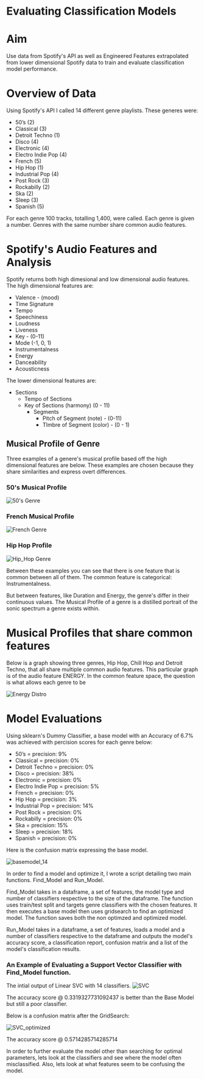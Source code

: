 # Evaluating Classification Models

# Aim
Use data from Spotify's API as well as Engineered Features extrapolated from lower dimensional Spotify data to train and evaluate classification model performance. 

# Overview of Data
Using Spotify's API I called 14 different genre playlists. These generes were: 

* 50’s (2)
* Classical  (3)
* Detroit Techno (1)
* Disco (4)
* Electronic (4)
* Electro Indie Pop (4)
* French (5)
* Hip Hop (1)
* Industrial Pop (4)
* Post Rock (3)
* Rockabilly (2)
* Ska (2)
* Sleep (3)
* Spanish (5)

For each genre 100 tracks, totalling 1,400, were called. Each genre is given a number. Genres with the same number share common audio features. 

# Spotify's Audio Features and Analysis

Spotify returns both high dimesional and low dimensional audio features. The high dimensional features are: 

* Valence - (mood)
* Time Signature 
* Tempo
* Speechiness 
* Loudness
* Liveness 
* Key - (0-11)
* Mode (-1, 0, 1)
* Instrumentalness
* Energy
* Danceability
* Acousticness

 The lower dimensional features are: 

* Sections
  * Tempo of Sections 
  * Key of Sections (harmony) (0 - 11)
    * Segments
      * Pitch of Segment (note) - (0-11)
      * TImbre of Segment (color) - (0 - 1)


## Musical Profile of Genre      

Three examples of a genere's musical profile based off the high dimensional features are below. These examples are chosen because they share similarities and express overt differences. 


### 50's Musical Profile

![50's Genre](/Volumes/S190813/Coding/flatiron/Classification_Models/Classification_Models/graphs/EDA_50s_plots_1.png)

### French Musical Profile

![French Genre](/Volumes/S190813/Coding/flatiron/Classification_Models/Classification_Models/graphs/EDA_french_plots_2.png)

### Hip Hop Profile

![Hip_Hop Genre](/Volumes/S190813/Coding/flatiron/Classification_Models/Classification_Models/graphs/EDA_hip_hop_plots_3.png)


Between these examples you can see that there is one feature that is common between all of them. The common feature is categorical: Instrumentalness. 

But between features, like Duration and Energy, the genre's differ in their continuous values. The Musical Profile of a genre is a distilled portrait of the sonic spectrum a genre exists within. 


# Musical Profiles that share common features

Below is a graph showing three genres, Hip Hop, Chill Hop and Detroit Techno, that all share multiple common audio features. This particular graph is of the audio feature ENERGY. In the common feature space, the question is what allows each genre to be 

![Energy Distro](/Volumes/S190813/Coding/flatiron/Classification_Models/Classification_Models/graphs/3_togt.png)

# Model Evaluations

   
Using sklearn's Dummy Classifier, a base model with an Accuracy of 6.7% was achieved with percision scores for each genre below: 

* 50’s = precision: 9%
* Classical = precision: 0%
* Detroit Techno = precision: 0%
* Disco = precision: 38%
* Electronic = precision: 0%
* Electro Indie Pop = precision: 5%
* French = precision: 0%
* Hip Hop = precision: 3%
* Industrial Pop = precision: 14%
* Post Rock = precision: 0%
* Rockabilly = precision: 0%
* Ska = precision: 15%
* Sleep = precision: 18%
* Spanish = precision: 0%

Here is the confusion matrix expressing the base model. 

![basemodel_14](/Volumes/S190813/Coding/flatiron/Classification_Models/Classification_Models/graphs/base_model_15.png)


In order to find a model and optimize it, I wrote a script detailing two main functions. Find_Model and Run_Model. 

Find_Model takes in a dataframe, a set of features, the model type and number of classifiers respective to the size of the dataframe. The function uses train/test split and targets genre classifiers with the chosen features. It then executes a base model then uses gridsearch to find an optimized model. The function saves both the non optimzed and optimized model. 

Run_Model takes in a dataframe, a set of features, loads a model and a number of classifiers respective to the dataframe and outputs the model's accuracy score, a classification report, confusion matrix and a list of the model's classification results. 

### An Example of Evaluating a Support Vector Classifier with Find_Model function. 

The intial output of Linear SVC with 14 classifiers. 
![SVC](/Volumes/S190813/Coding/flatiron/Classification_Models/Classification_Models/graphs/SVC_14_non_optimized.png)

The accuracy score @ 0.3319327731092437 is better than the Base Model but still a poor classifier.

Below is a confusion matrix after the GridSearch: 

![SVC_optimized](/Volumes/S190813/Coding/flatiron/Classification_Models/Classification_Models/graphs/SVC_14_optimized.png)

The accuracy score @ 0.5714285714285714


In order to further evaluate the model other than searching for optimal parameters, lets look at the classifiers and see where the model often misclassified. Also, lets look at what features seem to be confusing the model. 

